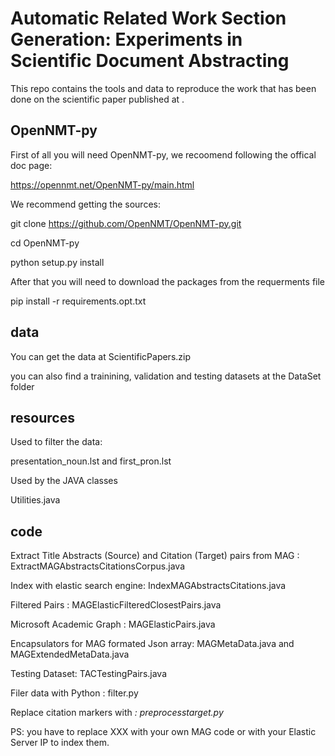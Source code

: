 # Automatic Related Work Section Generation: Experiments in Scientific Document Abstracting
This repo contains the tools and data to reproduce the work that has been done on the scientific paper published at <XXX>.
## OpenNMT-py   
  
First of all you will need OpenNMT-py, we recoomend following the offical doc page: 

https://opennmt.net/OpenNMT-py/main.html   

We recommend getting the sources: 

git clone https://github.com/OpenNMT/OpenNMT-py.git   

cd OpenNMT-py    

python setup.py install    


After that you will need to download the packages from the requerments file    

pip install -r requirements.opt.txt 


## data &nbsp;
You can get the data at ScientificPapers.zip    

you can also find a trainining, validation and testing datasets at the DataSet folder 

## resources &nbsp;
Used to filter the data:   

presentation_noun.lst and first_pron.lst

Used by the JAVA classes   

Utilities.java

## code
Extract Title Abstracts (Source) and Citation (Target) pairs from MAG :  ExtractMAGAbstractsCitationsCorpus.java   

Index with elastic search engine: IndexMAGAbstractsCitations.java   

Filtered Pairs : MAGElasticFilteredClosestPairs.java   

Microsoft Academic Graph : MAGElasticPairs.java   

Encapsulators for MAG formated Json array: MAGMetaData.java and MAGExtendedMetaData.java    

Testing Dataset:   TACTestingPairs.java   

Filer data with Python : filter.py    

Replace citation markers with <CITE>: preprocesstarget.py    
  

PS: you have to replace XXX with your own MAG code or with your Elastic Server IP to index them.    




